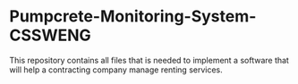 # Pumpcrete-Monitoring-System-CSSWENG
This repository contains all files that is needed to implement a software that will help a contracting company manage renting services. 
